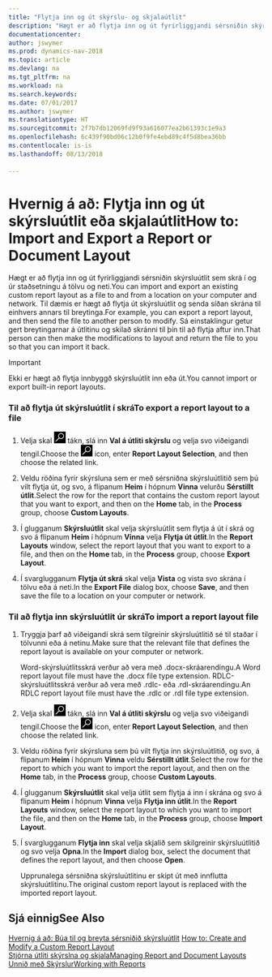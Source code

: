 ```yaml
---
title: "Flytja inn og út skýrslu- og skjalaútlit"
description: "Hægt er að flytja inn og út fyrirliggjandi sérsniðin skýrsluútlit sem skrá í og úr staðsetningu á tölvu og neti."
documentationcenter: 
author: jswymer
ms.prod: dynamics-nav-2018
ms.topic: article
ms.devlang: na
ms.tgt_pltfrm: na
ms.workload: na
ms.search.keywords: 
ms.date: 07/01/2017
ms.author: jswymer
ms.translationtype: HT
ms.sourcegitcommit: 2f7b7db12069fd9f93a616077ea2b61393c1e9a3
ms.openlocfilehash: 6c439f90bd06c12b0f9fe4ebd89c4f5d8bea36bb
ms.contentlocale: is-is
ms.lasthandoff: 08/13/2018

---
```

# <a name="how-to-import-and-export-a-report-or-document-layout"></a><span data-ttu-id="8c708-103">Hvernig á að: Flytja inn og út skýrsluútlit eða skjalaútlit</span><span class="sxs-lookup"><span data-stu-id="8c708-103">How to: Import and Export a Report or Document Layout</span></span>
<span data-ttu-id="8c708-104">Hægt er að flytja inn og út fyrirliggjandi sérsniðin skýrsluútlit sem skrá í og úr staðsetningu á tölvu og neti.</span><span class="sxs-lookup"><span data-stu-id="8c708-104">You can import and export an existing custom report layout as a file to and from a location on your computer and network.</span></span> <span data-ttu-id="8c708-105">Til dæmis er hægt að flytja út skýrsluútlit og senda síðan skrána til einhvers annars til breytinga.</span><span class="sxs-lookup"><span data-stu-id="8c708-105">For example, you can export a report layout, and then send the file to another person to modify.</span></span> <span data-ttu-id="8c708-106">Sá einstaklingur getur gert breytingarnar á útlitinu og skilað skránni til þín til að flytja aftur inn.</span><span class="sxs-lookup"><span data-stu-id="8c708-106">That person can then make the modifications to layout and return the file to you so that you can import it back.</span></span>  
  
> [!IMPORTANT]  
>  <span data-ttu-id="8c708-107">Ekki er hægt að flytja innbyggð skýrsluútlit inn eða út.</span><span class="sxs-lookup"><span data-stu-id="8c708-107">You cannot import or export built-in report layouts.</span></span>  
  
### <a name="to-export-a-report-layout-to-a-file"></a><span data-ttu-id="8c708-108">Til að flytja út skýrsluútlit í skrá</span><span class="sxs-lookup"><span data-stu-id="8c708-108">To export a report layout to a file</span></span>  
  
1.  <span data-ttu-id="8c708-109">Velja skal ![Leit að síðu eða skýrslu](media/ui-search/search_small.png "Leit að síðu eða skýrslu táknið") tákn, slá inn **Val á útliti skýrslu** og velja svo viðeigandi tengil.</span><span class="sxs-lookup"><span data-stu-id="8c708-109">Choose the ![Search for Page or Report](media/ui-search/search_small.png "Search for Page or Report icon") icon, enter **Report Layout Selection**, and then choose the related link.</span></span>  
  
2.  <span data-ttu-id="8c708-110">Veldu röðina fyrir skýrsluna sem er með sérsniðna skýrsluútlitið sem þú vilt flytja út, og svo, á flipanum **Heim** í hópnum **Vinna** velurðu **Sérstillt útlit**.</span><span class="sxs-lookup"><span data-stu-id="8c708-110">Select the row for the report that contains the custom report layout that you want to export, and then on the **Home** tab, in the **Process** group, choose **Custom Layouts**.</span></span>  
  
3.  <span data-ttu-id="8c708-111">Í glugganum **Skýrsluútlit** skal velja skýrsluútlit sem flytja á út í skrá og svo á flipanum **Heim** í hópnum **Vinna** velja **Flytja út útlit**.</span><span class="sxs-lookup"><span data-stu-id="8c708-111">In the **Report Layouts** window, select the report layout that you want to export to a file, and then on the **Home** tab, in the **Process** group, choose **Export Layout**.</span></span>  
  
4.  <span data-ttu-id="8c708-112">Í svarglugganum **Flytja út skrá** skal velja **Vista** og vista svo skrána í tölvu eða á neti.</span><span class="sxs-lookup"><span data-stu-id="8c708-112">In the **Export File** dialog box, choose **Save**, and then save the file to a location on your computer or network.</span></span>  
  
### <a name="to-import-a-report-layout-file"></a><span data-ttu-id="8c708-113">Til að flytja inn skýrsluútlit úr skrá</span><span class="sxs-lookup"><span data-stu-id="8c708-113">To import a report layout file</span></span>  
  
1. <span data-ttu-id="8c708-114">Tryggja þarf að viðeigandi skrá sem tilgreinir skýrsluútlitið sé til staðar í tölvunni eða á netinu.</span><span class="sxs-lookup"><span data-stu-id="8c708-114">Make sure that the relevant file that defines the report layout is available on your computer or network.</span></span>  
  
    <span data-ttu-id="8c708-115">Word-skýrsluútlitsskrá verður að vera með .docx-skráarendingu.</span><span class="sxs-lookup"><span data-stu-id="8c708-115">A Word report layout file must have the .docx file type extension.</span></span> <span data-ttu-id="8c708-116">RDLC-skýrsluútlitsskrá verður að vera með .rdlc- eða .rdl-skráarendingu.</span><span class="sxs-lookup"><span data-stu-id="8c708-116">An RDLC report layout file must have the .rdlc or .rdl file type extension.</span></span>  
  
2. <span data-ttu-id="8c708-117">Velja skal ![Leit að síðu eða skýrslu](media/ui-search/search_small.png "Leit að síðu eða skýrslu táknið") tákn, slá inn **Val á útliti skýrslu** og velja svo viðeigandi tengil.</span><span class="sxs-lookup"><span data-stu-id="8c708-117">Choose the ![Search for Page or Report](media/ui-search/search_small.png "Search for Page or Report icon") icon, enter **Report Layout Selection**, and then choose the related link.</span></span>  
  
3. <span data-ttu-id="8c708-118">Veldu röðina fyrir skýrsluna sem þú vilt flytja inn skýrsluútlitið, og svo, á flipanum **Heim** í hópnum **Vinna** veldu **Sérstillt útlit**.</span><span class="sxs-lookup"><span data-stu-id="8c708-118">Select the row for the report to which you want to import the report layout, and then on the **Home** tab, in the **Process** group, choose **Custom Layouts**.</span></span>  
  
4. <span data-ttu-id="8c708-119">Í glugganum **Skýrsluútlit** skal velja útlit sem flytja á inn í skrána og svo á flipanum **Heim** í hópnum **Vinna** velja **Flytja inn útlit**.</span><span class="sxs-lookup"><span data-stu-id="8c708-119">In the **Report Layouts** window, select the report layout to which you want to import the file, and then on the **Home** tab, in the **Process** group, choose **Import Layout**.</span></span>  
  
5. <span data-ttu-id="8c708-120">Í svarglugganum **Flytja inn** skal velja skjalið sem skilgreinir skýrsluútlitið og svo velja **Opna**.</span><span class="sxs-lookup"><span data-stu-id="8c708-120">In the **Import** dialog box, select the document that defines the report layout, and then choose **Open**.</span></span>  
  
   <span data-ttu-id="8c708-121">Upprunalega sérsniðna skýrsluútlitinu er skipt út með innflutta skýrsluútlitinu.</span><span class="sxs-lookup"><span data-stu-id="8c708-121">The original custom report layout is replaced with the imported report layout.</span></span>  
  
## <a name="see-also"></a><span data-ttu-id="8c708-122">Sjá einnig</span><span class="sxs-lookup"><span data-stu-id="8c708-122">See Also</span></span>  
 <span data-ttu-id="8c708-123">[Hvernig á að: Búa til og breyta sérsniðið skýrsluútlit](ui-how-create-custom-report-layout.md) </span><span class="sxs-lookup"><span data-stu-id="8c708-123">[How to: Create and Modify a Custom Report Layout](ui-how-create-custom-report-layout.md) </span></span>  
 [<span data-ttu-id="8c708-124">Stjórna útliti skýrslna og skjala</span><span class="sxs-lookup"><span data-stu-id="8c708-124">Managing Report and Document Layouts</span></span>](ui-manage-report-layouts.md)  
 [<span data-ttu-id="8c708-125">Unnið með Skýrslur</span><span class="sxs-lookup"><span data-stu-id="8c708-125">Working with Reports</span></span>](ui-work-report.md)    
